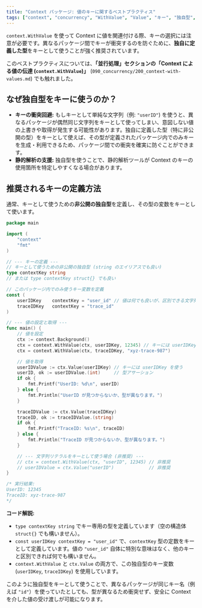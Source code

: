 ```yaml
---
title: "Context パッケージ: 値のキーに関するベストプラクティス"
tags: ["context", "concurrency", "WithValue", "Value", "キー", "独自型", "ベストプラクティス"]
---
```


`context.WithValue` を使って Context に値を関連付ける際、キーの選択には注意が必要です。異なるパッケージ間でキーが衝突するのを防ぐために、**独自に定義した型**をキーとして使うことが強く推奨されています。

このベストプラクティスについては、**「並行処理」**セクションの**「Context による値の伝達 (`context.WithValue`)」** (`090_concurrency/200_context-with-values.md`) でも触れました。

## なぜ独自型をキーに使うのか？

*   **キーの衝突回避:** もしキーとして単純な文字列（例: `"userID"`) を使うと、異なるパッケージが偶然同じ文字列をキーとして使ってしまい、意図しない値の上書きや取得が発生する可能性があります。独自に定義した型（特に非公開の型）をキーとして使えば、その型が定義されたパッケージ内でのみキーを生成・利用できるため、パッケージ間での衝突を確実に防ぐことができます。
*   **静的解析の支援:** 独自型を使うことで、静的解析ツールが Context のキーの使用箇所を特定しやすくなる場合があります。

## 推奨されるキーの定義方法

通常、キーとして使うための**非公開の独自型**を定義し、その型の変数をキーとして使います。

```go title="独自型を Context キーとして使う"
package main

import (
	"context"
	"fmt"
)

// --- キーの定義 ---
// キーとして使うための非公開の独自型 (string のエイリアスでも良い)
type contextKey string
// または type contextKey struct{} でも良い

// このパッケージ内でのみ使うキー変数を定義
const (
	userIDKey    contextKey = "user_id" // 値は何でも良いが、区別できる文字列が一般的
	traceIDKey   contextKey = "trace_id"
)

// --- 値の設定と取得 ---
func main() {
	// 値を設定
	ctx := context.Background()
	ctx = context.WithValue(ctx, userIDKey, 12345) // キーには userIDKey (contextKey 型) を使う
	ctx = context.WithValue(ctx, traceIDKey, "xyz-trace-987")

	// 値を取得
	userIDValue := ctx.Value(userIDKey) // キーには userIDKey を使う
	userID, ok := userIDValue.(int)     // 型アサーション
	if ok {
		fmt.Printf("UserID: %d\n", userID)
	} else {
		fmt.Println("UserID が見つからないか、型が異なります。")
	}

	traceIDValue := ctx.Value(traceIDKey)
	traceID, ok := traceIDValue.(string)
	if ok {
		fmt.Printf("TraceID: %s\n", traceID)
	} else {
		fmt.Println("TraceID が見つからないか、型が異なります。")
	}

	// --- 文字列リテラルをキーとして使う場合 (非推奨) ---
	// ctx = context.WithValue(ctx, "userID", 12345) // 非推奨
	// userIDValue = ctx.Value("userID")             // 非推奨
}

/* 実行結果:
UserID: 12345
TraceID: xyz-trace-987
*/
```

**コード解説:**

*   `type contextKey string` でキー専用の型を定義しています（空の構造体 `struct{}` でも構いません）。
*   `const userIDKey contextKey = "user_id"` で、`contextKey` 型の定数をキーとして定義しています。値の `"user_id"` 自体に特別な意味はなく、他のキーと区別できれば何でも構いません。
*   `context.WithValue` と `ctx.Value` の両方で、この独自型のキー変数 (`userIDKey`, `traceIDKey`) を使用しています。

このように独自型をキーとして使うことで、異なるパッケージが同じキー名（例えば `"id"`）を使っていたとしても、型が異なるため衝突せず、安全に Context を介した値の受け渡しが可能になります。